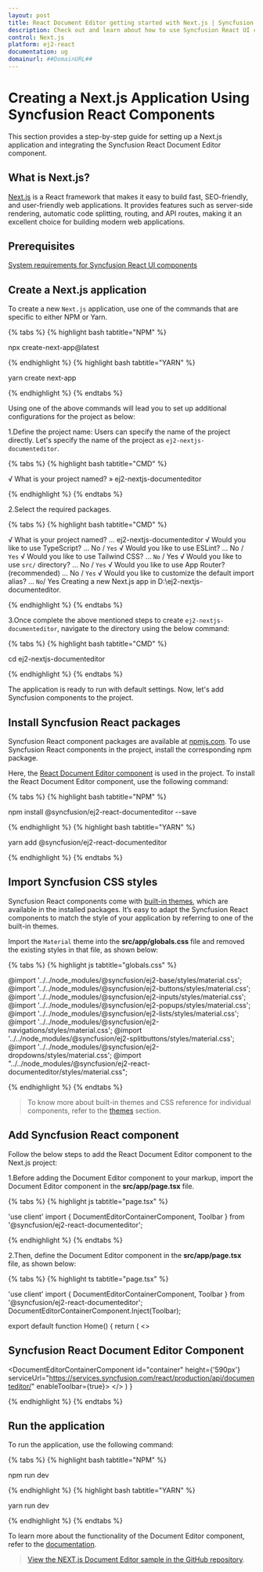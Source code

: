 ```yaml
---
layout: post
title: React Document Editor getting started with Next.js | Syncfusion
description: Check out and learn about how to use Syncfusion React UI components in the Next.js project.
control: Next.js
platform: ej2-react
documentation: ug
domainurl: ##DomainURL##
---
```



# Creating a Next.js Application Using Syncfusion React Components 

This section provides a step-by-step guide for setting up a Next.js application and integrating the Syncfusion React Document Editor component.

## What is Next.js?

[Next.js](https://nextjs.org/) is a React framework that makes it easy to build fast, SEO-friendly, and user-friendly web applications. It provides features such as server-side rendering, automatic code splitting, routing, and API routes, making it an excellent choice for building modern web applications.

## Prerequisites

[System requirements for Syncfusion React UI components](https://ej2.syncfusion.com/react/documentation/system-requirement)

## Create a Next.js application

To create a new `Next.js` application, use one of the commands that are specific to either NPM or Yarn.

{% tabs %}
{% highlight bash tabtitle="NPM" %}

npx create-next-app@latest

{% endhighlight %}
{% highlight bash tabtitle="YARN" %}

yarn create next-app

{% endhighlight %}
{% endtabs %}

Using one of the above commands will lead you to set up additional configurations for the project as below:

1.Define the project name: Users can specify the name of the project directly. Let's specify the name of the project as `ej2-nextjs-documenteditor`.

{% tabs %}
{% highlight bash tabtitle="CMD" %}

√ What is your project named? » ej2-nextjs-documenteditor

{% endhighlight %}
{% endtabs %}

2.Select the required packages.

{% tabs %}
{% highlight bash tabtitle="CMD" %}

√ What is your project named? ... ej2-nextjs-documenteditor
√ Would you like to use TypeScript? ... No / `Yes`
√ Would you like to use ESLint? ... No / `Yes`
√ Would you like to use Tailwind CSS? ... `No` / Yes
√ Would you like to use `src/` directory? ... No / `Yes`
√ Would you like to use App Router? (recommended) ... No / `Yes`
√ Would you like to customize the default import alias? ... `No`/ Yes
Creating a new Next.js app in D:\ej2-nextjs-documenteditor.

{% endhighlight %}
{% endtabs %}

3.Once complete the above mentioned steps to create `ej2-nextjs-documenteditor`, navigate to the directory using the below command:

{% tabs %}
{% highlight bash tabtitle="CMD" %}

cd ej2-nextjs-documenteditor

{% endhighlight %}
{% endtabs %}

The application is ready to run with default settings. Now, let's add Syncfusion components to the project.

## Install Syncfusion React packages

Syncfusion React component packages are available at [npmjs.com](https://www.npmjs.com/search?q=ej2-react). To use Syncfusion React components in the project, install the corresponding npm package.

Here, the [React Document Editor component](https://www.syncfusion.com/react-components/react-word-processor) is used in the project. To install the React Document Editor component, use the following command:

{% tabs %}
{% highlight bash tabtitle="NPM" %}

npm install @syncfusion/ej2-react-documenteditor --save

{% endhighlight %}
{% highlight bash tabtitle="YARN" %}

yarn add @syncfusion/ej2-react-documenteditor

{% endhighlight %}
{% endtabs %}

## Import Syncfusion CSS styles

Syncfusion React components come with [built-in themes](https://ej2.syncfusion.com/react/documentation/appearance/theme/), which are available in the installed packages. It’s easy to adapt the Syncfusion React components to match the style of your application by referring to one of the built-in themes.

Import the `Material` theme into the **src/app/globals.css** file and removed the existing styles in that file, as shown below:

{% tabs %}
{% highlight js tabtitle="globals.css" %}

@import '../../node_modules/@syncfusion/ej2-base/styles/material.css';
@import '../../node_modules/@syncfusion/ej2-buttons/styles/material.css';
@import '../../node_modules/@syncfusion/ej2-inputs/styles/material.css';
@import '../../node_modules/@syncfusion/ej2-popups/styles/material.css';
@import '../../node_modules/@syncfusion/ej2-lists/styles/material.css';
@import '../../node_modules/@syncfusion/ej2-navigations/styles/material.css';
@import '../../node_modules/@syncfusion/ej2-splitbuttons/styles/material.css';
@import '../../node_modules/@syncfusion/ej2-dropdowns/styles/material.css';
@import "../../node_modules/@syncfusion/ej2-react-documenteditor/styles/material.css";

{% endhighlight %}
{% endtabs %}

> To know more about built-in themes and CSS reference for individual components, refer to the [themes](https://ej2.syncfusion.com/react/documentation/appearance/theme/) section.

## Add Syncfusion React component

Follow the below steps to add the React Document Editor component to the Next.js project:

1.Before adding the Document Editor component to your markup, import the Document Editor component in the **src/app/page.tsx** file.

{% tabs %}
{% highlight js tabtitle="page.tsx" %}

'use client'
import { DocumentEditorContainerComponent, Toolbar } from '@syncfusion/ej2-react-documenteditor';

{% endhighlight %}
{% endtabs %}

2.Then, define the Document Editor component in the **src/app/page.tsx** file, as shown below:

{% tabs %}
{% highlight ts tabtitle="page.tsx" %}

'use client'
import { DocumentEditorContainerComponent, Toolbar } from '@syncfusion/ej2-react-documenteditor';
DocumentEditorContainerComponent.Inject(Toolbar);

export default function Home() {
  return (
    <>
      <h2>Syncfusion React Document Editor Component</h2>
      <DocumentEditorContainerComponent id="container" height={'590px'} serviceUrl="https://services.syncfusion.com/react/production/api/documenteditor/" enableToolbar={true}>
      </DocumentEditorContainerComponent>
    </>
  )
}

{% endhighlight %}
{% endtabs %}

## Run the application

To run the application, use the following command:

{% tabs %}
{% highlight bash tabtitle="NPM" %}

npm run dev

{% endhighlight %}
{% highlight bash tabtitle="YARN" %}

yarn run dev

{% endhighlight %}
{% endtabs %}

To learn more about the functionality of the Document Editor component, refer to the [documentation](https://ej2.syncfusion.com/react/documentation/document-editor/feature-module).

> [View the NEXT.js Document Editor sample in the GitHub repository](https://github.com/SyncfusionExamples/ej2-nextjs-documenteditor).
